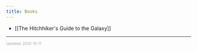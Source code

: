 ```yaml
---
title: Books
---
```


- [[The Hitchhiker's Guide to the Galaxy]]

---

<sup><sub><font color="#a6a6a6">Updated: 2020-10-11</font></sub></sup>
